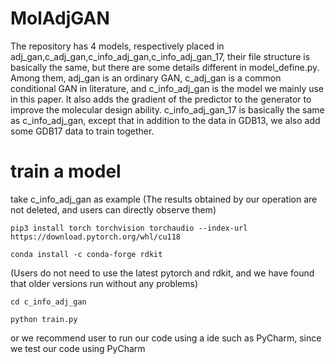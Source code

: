 # MolAdjGAN

The repository has 4 models, respectively placed in adj_gan,c_adj_gan,c_info_adj_gan,c_info_adj_gan_17, their file structure is basically the same, but there are some details different in model_define.py. Among them, adj_gan is an ordinary GAN, c_adj_gan is a common conditional GAN in literature, and c_info_adj_gan is the model we mainly use in this paper. It also adds the gradient of the predictor to the generator to improve the molecular design ability. c_info_adj_gan_17 is basically the same as c_info_adj_gan, except that in addition to the data in GDB13, we also add some GDB17 data to train together.



# train a model
take c_info_adj_gan as example (The results obtained by our operation are not deleted, and users can directly observe them)

`pip3 install torch torchvision torchaudio --index-url https://download.pytorch.org/whl/cu118`

`conda install -c conda-forge rdkit`

(Users do not need to use the latest pytorch and rdkit, and we have found that older versions run without any problems)

`cd c_info_adj_gan`

`python train.py` 

or we recommend user to run our code using a ide such as PyCharm, since we test our code using PyCharm

